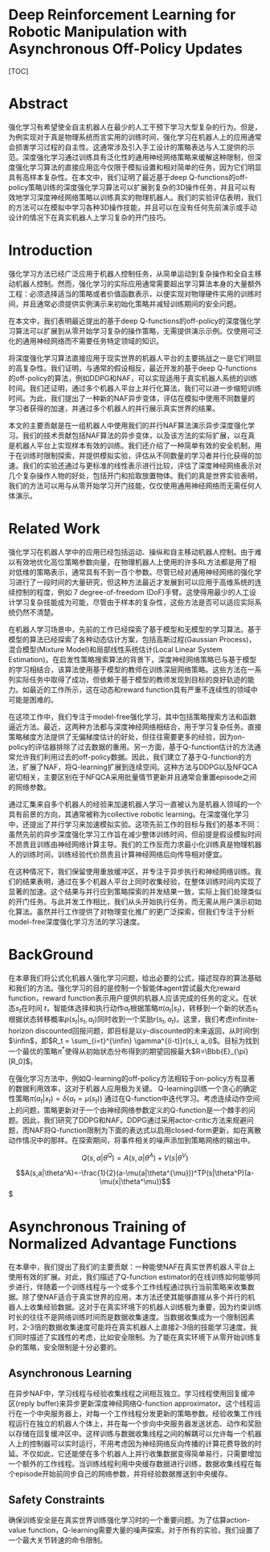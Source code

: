 # Deep Reinforcement Learning for Robotic Manipulation with Asynchronous Off-Policy Updates

[TOC]

# Abstract

强化学习有希望使全自主机器人在最少的人工干预下学习大型复杂的行为。但是，为例实现对于真是物理系统而言实用的训练时间，强化学习在机器人上的应用通常会损害学习过程的自主性。这通常涉及引入手工设计的策略表达与人工提供的示范。深度强化学习通过训练具有泛化性的通用神经网络策略来缓解这种限制，但深度强化学习算法的直接应用迄今仅限于模拟设置和相对简单的任务，因为它们明显具有高样本复杂性。在本文中，我们证明了最近基于deep Q-functions的off-policy策略训练的深度强化学习算法可以扩展到复杂的3D操作任务，并且可以有效地学习深度神经网络策略以训练真实的物理机器人。我们的实验评估表明，我们的方法可以在模拟中学习各种3D操作技能，并且可以在没有任何先前演示或手动设计的情况下在真实机器人上学习复杂的开门技巧。

# Introduction

强化学习方法已经广泛应用于机器人控制任务，从简单运动到复杂操作和全自主移动机器人控制。然而，强化学习的实际应用通常需要超出学习算法本身的大量额外工程：必须选择适当的策略或者价值函数表示，以便实现对物理硬件实用的训练时间，并且通常必须提供实例演示来初始化策略并减轻训练期间的安全问题。

在本文中，我们表明最近提出的基于deep Q-functions的off-policy的深度强化学习算法可以扩展到从零开始学习复杂的操作策略，无需提供演示示例。仅使用可泛化的通用神经网络而不需要任务特定领域的知识。

将深度强化学习算法直接应用于现实世界的机器人平台的主要挑战之一是它们明显的高复杂性。我们证明，与通常的假设相反，最近开发的基于deep Q-functions的off-policy的算法，例如DDPG和NAF，可以实现适用于真实机器人系统的训练时间。我们还证明，通过多个机器人平台上并行化算法，我们可以进一步缩短训练时间。为此，我们提出了一种新的NAF异步变体，评估在模拟中使用不同数量的学习者获得的加速，并通过多个机器人的并行展示真实世界的结果。

本文的主要贡献是在一组机器人中使用我们的并行NAF算法演示异步深度强化学习。我们的技术贡献包括NAF算法的异步变体，以及该方法的实际扩展，以在真是机器人平台上实现样本有效的训练。我们还介绍了一种简单有效的安全机制，用于在训练时限制探索，并提供模拟实验，评估从不同数量的学习者并行化获得的加速。我们的实验还通过与更标准的线性表示进行比较，评估了深度神经网络表示对几个复杂操作人物的好处，包括开门和拾取放置物体。我们的真是世界实验表明，我们的方法可以用与从零开始学习开门技能，仅仅使用通用神经网络而无需任何人体演示。

# Related Work

强化学习在机器人学中的应用已经包括运动、操纵和自主移动机器人控制。由于难以有效地优化高位策略参数向量，在物理机器人上使用的许多RL方法都是用了相对低维的策略表示，通常具有不到一百个参数。尽管已经对通用神经网络的强化学习进行了一段时间的大量研究，但这种方法最近才发展到可以应用于高维系统的连续控制的程度，例如 7 degree-of-freedom (DoF)手臂。这使得用最少的人工设计学习复杂技能成为可能，尽管由于样本的复杂性，这些方法是否可以适应实际系统仍然不清楚。

在机器人学习场景中，先前的工作已经探索了基于模型和无模型的学习算法。基于模型的算法已经探索了各种动态估计方案，包括高斯过程(Gaussian Process)，混合模型(Mixture Model)和局部线性系统估计(Local Linear System Estimation)。在启发性策略搜索算法的背景下，深度神经网络策略已与基于模型的学习相结合，该算法使用基于模型的教师在训练深层网络策略。这些方法在一系列实际任务中取得了成功，但依赖于基于模型的教师发现到目标的良好轨迹的能力。如最近的工作所示，这在动态和reward function具有严重不连续性的领域中可能是困难的。

在这项工作中，我们专注于model-free强化学习，其中包括策略搜索方法和函数逼近方法。最近，这两种方法都与深度神经网络相结合，用于学习复杂任务。直接策略梯度方法提供了无偏梯度估计的好处，但往往需要更多的经验，因为on-policy的评估器排除了过去数据的重用。另一方面，基于Q-function估计的方法通常允许我们利用过去的off-policy数据。因此，我们建立了基于Q-function的方法，扩展了NAF，将Q-learning扩展到连续空间。这种方法与DDPG以及NFQCA密切相关，主要区别在于NFQCA采用批量情节更新并且通常会重置episode之间的网络参数。

通过汇集来自多个机器人的经验来加速机器人学习一直被认为是机器人领域的一个具有前景的方向，其通常被称为collective robotic learning。在深度强化学习中，还提出了并行学习来加速模拟实验。这项先前工作的目标与我们的基本不同：虽然先前的异步深度强化学习工作旨在减少整体训练时间，但前提是假设模拟时间不昂贵且训练由神经网络计算主导。我们的工作反而力求最小化训练真是物理机器人的训练时间，训练经验代价昂贵且计算神经网络后向传导相对便宜。

在这种情况下，我们保留使用重放缓冲区，并专注于异步执行和神经网络训练。我们的结果表明，通过在多个机器人平台上同时收集经验，在整体训练时间内实现了显著的加速。这个结果与并行应到策略探索的并发结果一致，实际上我们处理类似的开门任务。与此并发工作相比，我们从头开始执行任务，而无需从用户演示初始化算法。虽然并行工作提供了对物理变化推广的更广泛探索，但我们专注于分析model-free深度强化学习方法的学习速度。

# BackGround

在本章我们将公式化机器人强化学习问题，给出必要的公式，描述现存的算法基础和我们的方法。强化学习的目的是控制一个智能体agent尝试最大化reward function，reward function表示用户提供的机器人应该完成的任务的定义。在状态$s_t$在时间 $t$，智能体选择和执行动作$a_t$根据策略$\pi(a_t|s_t)$，转移到一个新的状态$s_t$根据状态转移概率$p(s_t|s_t,a_t)$同时收到一个奖励$r(s_t,a_t)$。这里，我们考虑infinite-horizon discounted回报问题，即目标是以$\gamma$-discounted的未来返回，从时间$t$到$\infin$，即$R_t = \sum_{i=t}^{\infin} \gamma^{(i-t)}r(s_i, a_i)$。目标为找到一个最优的策略$\pi^*$使得从初始状态分布得到的期望回报最大$R=\Bbb{E}_{\pi}[R_0]$。

在强化学习方法中，例如Q-learning的off-policy方法相较于on-policy方有显著的数据利用效率，这对于机器人应用极为关键。 Q-learning训练一个贪心的确定性策略$\pi(a_t|x_t)=\delta(a_t=\mu(s_t))$ 通过在Q-function中迭代学习。考虑连续动作空间上的问题，策略更新对于一个由神经网络参数定义的Q-function是一个棘手的问题。因此，我们研究了DDPG和NAF。DDPG通过采用actor-critic方法来规避问题，而NAF将Q-function限制为下面的表达式以启用closed-form更新，如在离散动作情况中的那样。在探索期间，将事件相关的噪声添加到策略网络的输出中。

$$Q(s,a|\theta^Q)=A(s,a|\theta^A) + V(s|\theta^V)$$

$$A(s,a|\theta^A)=-\frac{1}{2}(a-\mu(a|\theta^{\mu}))^TP(s|\theta^P)(a-\mu(x|\theta^\mu))$$$

# Asynchronous Training of Normalized Advantage Functions

在本章中，我们提出了我们的主要贡献：一种能使NAF在真实世界机器人平台上使用有效的扩展。对此，我们描述了Q-function estimator的在线训练如何能够同步进行，伴随着一个训练线程与一个或多个工作线程通过执行当前策略来收集数据。除了使NAF适合于真实世界的应用，本方法还使其能够直接从多个并行的机器人上收集经验数据。这对于在真实环境下的机器人训练极为重要，因为约束训练时长的往往不是网络训练时间而是数据收集速度。当数据收集成为一个限制因素时，2-3倍的数据收集速度可能将在真实机器人上直接2-3倍的技能学习速度。我们同时描述了实践性的考虑，比如安全限制。为了能在真实环境下从零开始训练复杂的策略，安全限制是十分必要的。

## Asynchronous Learning

在异步NAF中，学习线程与经验收集线程之间相互独立。学习线程使用回复缓冲区(reply buffer)来异步更新深度神经网络Q-function approximator。这个线程运行在一个中央服务器上，对每一个工作线程分发更新的策略参数。经验收集工作线程运行在独立的机器人个体上，并在每一个步向中央服务器发送状态、动作和奖励以存储在回复缓冲区中。这样训练与数据收集线程之间的解耦可以允许每一个机器人上的控制器可以实时运行，不用考虑因为神经网络反向传播的计算花费导致的时延。不仅如此，它还能使在多个机器人上并行收集数据变得简单易行，只需要增加一个额外的工作线程。当训练线程利用中央缓存数据进行训练，数据收集线程在每个episode开始前同步自己的网络参数，并将经验数据推送到中央缓存。

## Safety Constraints

确保训练安全是在真实世界训练强化学习时的一个重要问题。为了估算action-value function，Q-learning需要大量的噪声探索。对于所有的实验，我们设置了一个最大关节转速的命令限制。